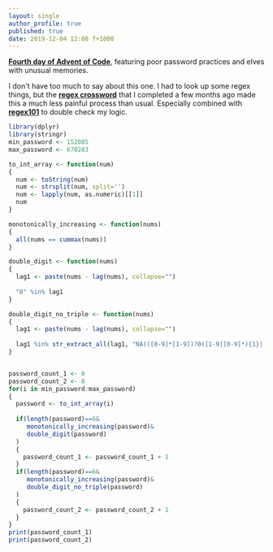 ```yaml
---
layout: single
author_profile: true
published: true
date: 2019-12-04 12:00 f+1000
---
```


__[Fourth day of Advent of Code](https://adventofcode.com/2019/day/4)__, featuring poor password practices and elves with unusual memories. 

I don't have too much to say about this one. I had to look up some regex things, but the __[regex crossword](https://regexcrossword.com/)__ that I completed a few months ago made this a much less painful process than usual. Especially combined with __[regex101](https://regex101.com/)__ to double check my logic.

```R
library(dplyr)
library(stringr)
min_password <- 152085
max_password <- 670283

to_int_array <- function(num)
{
  num <- toString(num)
  num <- strsplit(num, split='')
  num <- lapply(num, as.numeric)[[1]]
  num
}

monotonically_increasing <- function(nums)
{
  all(nums == cummax(nums))
}

double_digit <- function(nums)
{
  lag1 <- paste(nums - lag(nums), collapse="")
  
  "0" %in% lag1
}

double_digit_no_triple <- function(nums)
{
  lag1 <- paste(nums - lag(nums), collapse="")
  
  lag1 %in% str_extract_all(lag1, "NA(([0-9]*[1-9])?0([1-9][0-9]*){1}|([0-9]*[1-9]){1}0([1-9][0-9]*)?)")
}


password_count_1 <- 0
password_count_2 <- 0
for(i in min_password:max_password)
{
  password <- to_int_array(i)
  
  if(length(password)==6&
     monotonically_increasing(password)&
     double_digit(password)
  )
  {
    password_count_1 <- password_count_1 + 1
  }
  if(length(password)==6&
     monotonically_increasing(password)&
     double_digit_no_triple(password)
  )
  {
    password_count_2 <- password_count_2 + 1
  }
}
print(password_count_1)
print(password_count_2)
```